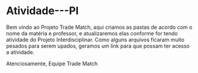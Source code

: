 # Atividade---PI
Bem vindo ao Projeto Trade Match, aqui criamos as pastas de acordo com o nome da matéria e professor, e atualizaremos elas conforme for tendo atividade do Projeto Interdisciplinar.
Como alguns arquivos ficaram muito pesados para serem upados, geramos um link para que possam ter acesso a atividade.

Atenciosamente, Equipe Trade Match
